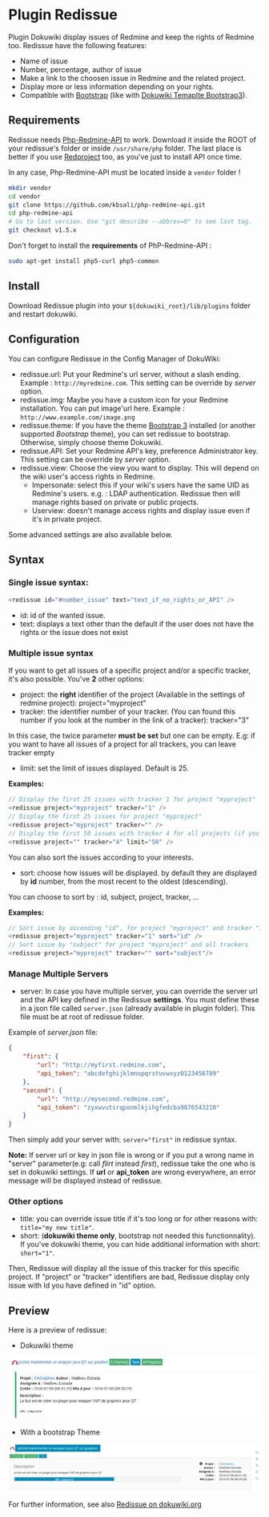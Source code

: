 # Plugin Redissue

Plugin Dokuwiki display issues of Redmine and keep the rights of Redmine too. Redissue have the following features:

* Name of issue
* Number, percentage, author of issue
* Make a link to the choosen issue in Redmine and the related project.
* Display more or less information depending on your rights.
* Compatible with [Bootstrap](http://getbootstrap.com/) (like with [Dokuwiki Temaplte Bootstrap3](https://github.com/LotarProject/dokuwiki-template-bootstrap3/)).

## Requirements

Redissue needs [Php-Redmine-API](https://github.com/kbsali/php-redmine-api) to work. Download it inside the ROOT of your redissue's folder or inside ``/usr/share/php`` folder. The last place is better if you use [Redproject](https://www.dokuwiki.org/plugin:redissue) too, as you've just to install API once time.

In any case, Php-Redmine-API must be located inside a `vendor` folder !

```bash
mkdir vendor
cd vendor
git clone https://github.com/kbsali/php-redmine-api.git
cd php-redmine-api
# Go to last version. Use "git describe --abbrev=0" to see last tag.
git checkout v1.5.x
```

Don't forget to install the **requirements** of PhP-Redmine-API :

```bash
sudo apt-get install php5-curl php5-common
```

## Install

Download Redissue plugin into your ``${dokuwiki_root}/lib/plugins`` folder and restart dokuwiki.

## Configuration

You can configure Redissue in the Config Manager of DokuWiki:

* redissue.url: Put your Redmine's url server, without a slash ending. Example : ``http://myredmine.com``. This setting can be override by _server_ option.
* redissue.img: Maybe you have a custom icon for your Redmine installation. You can put image'url here. Example : ``http://www.example.com/image.png``
* redissue.theme: If you have the theme [Bootstrap 3](https://www.dokuwiki.org/template:bootstrap3) installed (or another supported _Bootstrap_ theme), you can set redissue to bootstrap. Otherwise, simply choose theme Dokuwiki.
* redissue.API: Set your Redmine API's key, preference Administrator key. This setting can be override by _server_ option.
* redissue.view: Choose the view you want to display. This will depend on the wiki user's access rights in Redmine.
  * Impersonate: select this if your wiki's users have the same UID as Redmine's users. e.g. : LDAP authentication. Redissue then will manage rights based on private or public projects.
  * Userview: doesn't manage access rights and display issue even if it's in private project.

Some advanced settings are also available below.

## Syntax

### Single issue syntax:

```php
<redissue id="#number_issue" text="text_if_no_rights_or_API" />
```

* id: id of the wanted issue.
* text: displays a text other than the default if the user does not have the rights or the issue does not exist

### Multiple issue syntax

If you want to get all issues of a specific project and/or a specific tracker, it's also possible. You've **2** other options:

* project: the **right** identifier of the project (Available in the settings of redmine project): project="myproject"
* tracker: the identifier number of your tracker. (You can found this number if you look at the number in the link of a tracker): tracker="3"

In this case, the twice parameter **must be set** but one can be empty. E.g: if you want to have all issues of a project for all trackers, you can leave tracker empty

* limit: set the limit of issues displayed. Default is 25.

**Examples:**

```php
// Display the first 25 issues with tracker 1 for project "myproject"
<redissue project="myproject" tracker="1" />
// Display the first 25 issues for project "myproject"
<redissue project="myproject" tracker="" />
// Display the first 50 issues with tracker 4 for all projects (if you have rights)
<redissue project="" tracker="4" limit="50" />
```

You can also sort the issues according to your interests.

* sort: choose how issues will be displayed. by default they are displayed by **id** number, from the most recent to the oldest (descending).

You can choose to sort by : id, subject, project, tracker, ...

**Examples:**

```php
// Sort issue by ascending "id", for project "myproject" and tracker "1"
<redissue project="myproject" tracker="1" sort="id" />
// Sort issue by "subject" for project "myproject" and all trackers
<redissue project="myproject" tracker="" sort="subject"/>
```

### Manage Multiple Servers

* server: In case you have multiple server, you can override the server url and the API key defined in the Redissue **settings**. You must define these in a json file called `server.json` (already available in plugin folder). This file must be at root of redissue folder.

Example of _server.json_ file:

```json
{
    "first": {
        "url": "http://myfirst.redmine.com",
        "api_token": "abcdefghijklmnopqrstuvwxyz0123456789"
    },
    "second": {
        "url": "http://mysecond.redmine.com",
        "api_token": "zyxwvutsrqponmlkjihgfedcba9876543210"
    }
}
```

Then simply add your server with: `server="first"` in redissue syntax.

**Note:** If server url or key in json file is wrong or if you put a wrong name in "server" parameter(e.g: call _flirt_ instead _first_), redissue take the one who is set in dokuwiki settings. If **url** or **api_token** are wrong everywhere, an error message will be displayed instead of redissue.

### Other options

* title: you can override issue title if it's too long or for other reasons with: `title="my new title"`.
* short: (**dokuwiki theme only**, bootstrap not needed this functionnality). If you've dokuwiki theme, you can hide additional information with short: `short="1"`.

Then, Redissue will display all the issue of this tracker for this specific project. If "project" or "tracker" identifiers are bad, Redissue display only issue with Id you have defined in "id" option.

## Preview

Here is a preview of redissue:

* Dokuwiki theme

![Dokuwiki Theme](images/redissue_dokuwiki.png)

* With a bootstrap Theme

![Bootstrap Theme](images/redissue_bootstrap.png)

For further information, see also [Redissue on dokuwiki.org](https://www.dokuwiki.org/plugin:redissue)
